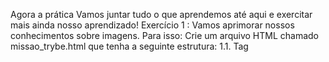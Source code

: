 Agora a prática
Vamos juntar tudo o que aprendemos até aqui e exercitar mais ainda nosso aprendizado!
Exercício 1 :
Vamos aprimorar nossos conhecimentos sobre imagens.
Para isso:
Crie um arquivo HTML chamado missao_trybe.html que tenha a seguinte estrutura: 1.1. Tag <title> com o seguinte texto "Trybe"; 1.2. Tag <H1> com o seguinte texto "Missão da Trybe"; 1.3. Tag <p> com o seguinte texto "Gerar oportunidade para pessoas"; 1.4. Salve o arquivo em qualquer lugar da sua máquina com a extensão html
Crie um container para manter um servidor httpd:2.4 Apache e vincule sua porta interna com a porta 4545 da sua máquina local.
Após criar o container acesse a página HTML que está rodando no servidor em seu browser.
Acesse o arquivo missao_trybe.html e acrescente a tag <p> com o seguinte texto "Nosso negócio é GENTE! #VQV";
Obtenha o id do container httpd:2.4 ;
Obtenha o Mounts através da propriedade Source que deve mostrar o volume desse container no Docker Host ;
Agora pare o container httpd:2.4 ;
Exclua o seu container;
Verifique se a pasta onde você salvo o arquivo html permanece no mesmo lugar;
Obtenha o IMAGE ID do servidor;
Depois de obter o IMAGE ID , exclua a imagem.
Exercício 2 :
Vamos usar uma imagem disponível no DockerHub conhecida como "cowsay" (Uma vaca falante no terminal 🐮!) !
A ideia é deixarmos a mensagem para o cowsay parametrizável, dessa forma, conseguiremos executar o comando:
Copiar
    docker container run cowsay Muuuuuuhhh
E ter a seguinte saída no terminal:
Copiar
____________
< Muuuuuuhhh >
------------
         \   ^__^
         \  (oo)\_______
            (__)\       )\/\
               ||----w |
               ||     ||
Para isso:
Crie um Dockerfile utilizando a imagem chuanwen/cowsay .
Agora defina um ENTRYPOINT para a execução do comando.
Lembre-se que com ele, diferente do CMD o comando não poderá ser sobrescrito com o docker run , porém, conseguiremos passar parâmetros ao binário, exploraremos esse recurso para poder passar a mensagem.
Utilize o CMD para definir uma mensagem padrão.
Gere uma build e execute um container baseado em sua imagem sem passar nenhum comando.
Agora execute um novo container passando sua mensagem para testar, além da mensagem você pode utilizar a opção -l para listar outros personagens disponíveis e então executar algo como docker container run cowsay -f dragon-and-cow "VQM TRYBE" , para exibir um dragão junto com a vaquinha.
